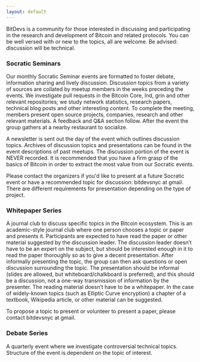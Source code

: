 ```yaml
---
layout: default
---
```


BitDevs is a community for those interested in discussing and participating in the research and development of Bitcoin and related protocols. You can be well versed with or new to the topics, all are welcome. Be advised: discussion will be technical.

### Socratic Seminars

Our monthly Socratic Seminar events are formatted to foster debate, information sharing and lively discussion. Discussion topics from a variety of sources are collated by meetup members in the weeks preceding the events. We investigate pull requests in the Bitcoin Core, lnd, grin and other relevant repositories; we study network statistics, research papers, technical blog posts and other interesting content. To complete the meeting, members present open source projects, companies, research and other relevant materials. A feedback and Q&A section follow. After the event the group gathers at a nearby restaurant to socialize.

A newsletter is sent out the day of the event which outlines discussion topics. Archives of discussion topics and presentations can be found in the event descriptions of past meetups. The discussion portion of the event is NEVER recorded. It is recommended that you have a firm grasp of the basics of Bitcoin in order to extract the most value from our Socratic events.

Please contact the organizers if you'd like to present at a future Socratic event or have a recommended topic for discussion: bitdevsnyc at gmail. There are different requirements for presentation depending on the type of project.

### Whitepaper Series

A journal club to discuss specific topics in the Bitcoin ecosystem. This is an academic-style journal club where one person chooses a topic or paper and presents it. Participants are expected to have read the paper or other material suggested by the discussion leader. The discussion leader doesn’t have to be an expert on the subject, but should be interested enough in it to read the paper thoroughly so as to give a decent presentation. After informally presenting the topic, the group can then ask questions or open discussion surrounding the topic. The presentation should be informal (slides are allowed, but whiteboard/chalkboard is preferred), and this should be a discussion, not a one-way transmission of information by the presenter. The reading material doesn’t have to be a whitepaper. In the case of widely-known topics (such as Elliptic Curve encryption) a chapter of a textbook, Wikipedia article, or other material can be suggested.

To propose a topic to present or volunteer to present a paper, please contact bitdevsnyc at gmail.

### Debate Series

A quarterly event where we investigate controversial technical topics. Structure of the event is dependent on the topic of interest.